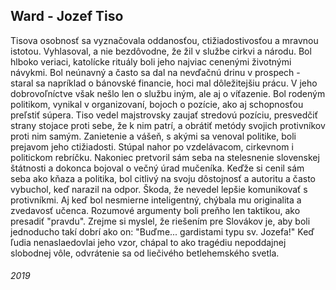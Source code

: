 ## Ward - Jozef Tiso

Tisova osobnosť sa vyznačovala oddanosťou, ctižiadostivosťou a mravnou istotou.
Vyhlasoval, a nie bezdôvodne, že žil v službe cirkvi a národu.
Bol hlboko veriaci, katolícke rituály boli jeho najviac cenenými životnými návykmi.
Bol neúnavný a často sa dal na nevďačnú drinu v prospech - staral sa napríklad o bánovské financie, hoci mal dôležitejšiu prácu.
V jeho dobrovoľníctve však nešlo len o službu iným, ale aj o víťazenie.
Bol rodeným politikom, vynikal v organizovaní, bojoch o pozície, ako aj schopnosťou preľstiť súpera.
Tiso vedel majstrovsky zaujať stredovú pozíciu, presvedčiť strany stojace proti sebe, že k nim patrí, a obrátiť metódy svojich protivníkov proti nim samým.
Zanietenie a vášeň, s akými sa venoval politike, boli prejavom jeho ctižiadosti.
Stúpal nahor po vzdelávacom, cirkevnom i politickom rebríčku.
Nakoniec pretvoril sám seba na stelesnenie slovenskej štátnosti a dokonca bojoval o večný úrad mučeníka.
Keďže si cenil sám seba ako kňaza a politika, bol citlivý na svoju dôstojnosť a autoritu a často vybuchol, keď narazil na odpor.
Škoda, že nevedel lepšie komunikovať s protivníkmi.
Aj keď bol nesmierne inteligentný, chýbala mu originalita a zvedavosť učenca.
Rozumové argumenty boli preňho len taktikou, ako presadiť "pravdu".
Zrejme si myslel, že riešením pre Slovákov je, aby boli jednoducho takí dobrí ako on: "Buďme... gardistami typu sv. Jozefa!"
Keď ľudia nenaslaedovlai jeho vzor, chápal to ako tragédiu nepoddajnej slobodnej vôle, odvrátenie sa od liečivého betlehemského svetla.


###### 2019